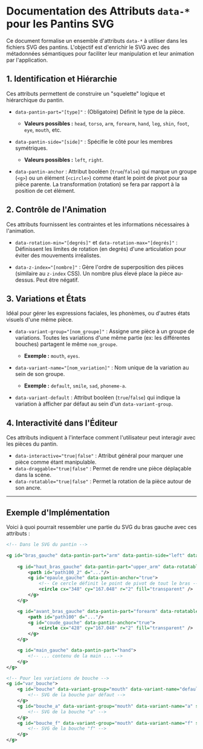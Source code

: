 # Documentation des Attributs `data-*` pour les Pantins SVG

Ce document formalise un ensemble d'attributs `data-*` à utiliser dans les fichiers SVG des pantins. L'objectif est d'enrichir le SVG avec des métadonnées sémantiques pour faciliter leur manipulation et leur animation par l'application.

## 1. Identification et Hiérarchie

Ces attributs permettent de construire un "squelette" logique et hiérarchique du pantin.

-   `data-pantin-part="[type]"` : (Obligatoire) Définit le type de la pièce.
    -   **Valeurs possibles :** `head`, `torso`, `arm`, `forearm`, `hand`, `leg`, `shin`, `foot`, `eye`, `mouth`, etc.

-   `data-pantin-side="[side]"` : Spécifie le côté pour les membres symétriques.
    -   **Valeurs possibles :** `left`, `right`.

-   `data-pantin-anchor` : Attribut booléen (`true`/`false`) qui marque un groupe (`<g>`) ou un élément (`<circle>`) comme étant le point de pivot pour sa pièce parente. La transformation (rotation) se fera par rapport à la position de cet élément.

## 2. Contrôle de l'Animation

Ces attributs fournissent les contraintes et les informations nécessaires à l'animation.

-   `data-rotation-min="[degrés]"` et `data-rotation-max="[degrés]"` : Définissent les limites de rotation (en degrés) d'une articulation pour éviter des mouvements irréalistes.

-   `data-z-index="[nombre]"` : Gère l'ordre de superposition des pièces (similaire au `z-index` CSS). Un nombre plus élevé place la pièce au-dessus. Peut être négatif.

## 3. Variations et États

Idéal pour gérer les expressions faciales, les phonèmes, ou d'autres états visuels d'une même pièce.

-   `data-variant-group="[nom_groupe]"` : Assigne une pièce à un groupe de variations. Toutes les variations d'une même partie (ex: les différentes bouches) partagent le même `nom_groupe`.
    -   **Exemple :** `mouth`, `eyes`.

-   `data-variant-name="[nom_variation]"` : Nom unique de la variation au sein de son groupe.
    -   **Exemple :** `default`, `smile`, `sad`, `phoneme-a`.

-   `data-variant-default` : Attribut booléen (`true`/`false`) qui indique la variation à afficher par défaut au sein d'un `data-variant-group`.

## 4. Interactivité dans l'Éditeur

Ces attributs indiquent à l'interface comment l'utilisateur peut interagir avec les pièces du pantin.

-   `data-interactive="true|false"` : Attribut général pour marquer une pièce comme étant manipulable.
-   `data-draggable="true|false"` : Permet de rendre une pièce déplaçable dans la scène.
-   `data-rotatable="true|false"` : Permet la rotation de la pièce autour de son ancre.

---

## Exemple d'Implémentation

Voici à quoi pourrait ressembler une partie du SVG du bras gauche avec ces attributs :

```xml
<!-- Dans le SVG du pantin -->

<g id="bras_gauche" data-pantin-part="arm" data-pantin-side="left" data-z-index="10">
    
    <g id="haut_bras_gauche" data-pantin-part="upper_arm" data-rotatable="true" data-rotation-min="-90" data-rotation-max="90">
        <path id="path100_2" d="..."/>
        <g id="epaule_gauche" data-pantin-anchor="true">
            <!-- Ce cercle définit le point de pivot de tout le bras -->
            <circle cx="348" cy="167.048" r="2" fill="transparent" />
        </g>
    </g>

    <g id="avant_bras_gauche" data-pantin-part="forearm" data-rotatable="true" data-rotation-min="0" data-rotation-max="150">
        <path id="path100" d="..."/>
        <g id="coude_gauche" data-pantin-anchor="true">
            <circle cx="428" cy="167.048" r="2" fill="transparent" />
        </g>
    </g>

    <g id="main_gauche" data-pantin-part="hand">
        <!-- ... contenu de la main ... -->
    </g>
</g>

<!-- Pour les variations de bouche -->
<g id="var_bouche">
    <g id="bouche" data-variant-group="mouth" data-variant-name="default" data-variant-default="true">
        <!-- SVG de la bouche par défaut -->
    </g>
    <g id="bouche_a" data-variant-group="mouth" data-variant-name="a" style="display: none;">
        <!-- SVG de la bouche "a" -->
    </g>
    <g id="bouche_f" data-variant-group="mouth" data-variant-name="f" style="display: none;">
        <!-- SVG de la bouche "f" -->
    </g>
</g>
```
